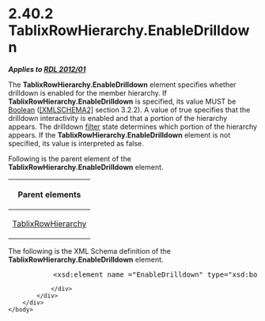 <html dir="LTR" xmlns:mshelp="http://msdn.microsoft.com/mshelp" xmlns:ddue="http://ddue.schemas.microsoft.com/authoring/2003/5" xmlns:xlink="http://www.w3.org/1999/xlink" xmlns:tool="http://www.microsoft.com/tooltip">
    <head>
        <meta http-equiv="Content-Type" content="text/html; CHARSET=utf-8"></meta>
        <meta name="save" content="history"></meta>
        <title>2.40.2 TablixRowHierarchy.EnableDrilldown</title>
        <xml>
            <mshelp:toctitle title="2.40.2 TablixRowHierarchy.EnableDrilldown"></mshelp:toctitle>
            <mshelp:rltitle title="[MS-RDL]: TablixRowHierarchy.EnableDrilldown"></mshelp:rltitle>
            <mshelp:keyword index="A" term="7944b03b-113d-436c-83f4-a908002f5cf7"></mshelp:keyword>
            <mshelp:attr name="DCSext.ContentType" value="open specification"></mshelp:attr>
            <mshelp:attr name="AssetID" value="7944b03b-113d-436c-83f4-a908002f5cf7"></mshelp:attr>
            <mshelp:attr name="TopicType" value="kbRef"></mshelp:attr>
            <mshelp:attr name="DCSext.Title" value="[MS-RDL]: TablixRowHierarchy.EnableDrilldown" />
        </xml>
    </head>
    <body>
        <div id="header">
            <h1 class="heading">2.40.2 TablixRowHierarchy.EnableDrilldown</h1>
        </div>
        <div id="mainSection">
            <div id="mainBody">
                <div id="allHistory" class="saveHistory"></div>
                <div id="sectionSection0" class="section" name="collapseableSection">
                    

<p><b><i>Applies to </i></b><a href="f165fb82-3c5a-4369-961c-128de233638c.md"><b><i>RDL 2012/01</i></b></a></p>

<p>The <b>TablixRowHierarchy.EnableDrilldown</b> element
specifies whether drilldown is enabled for the member hierarchy. If <b>TablixRowHierarchy.EnableDrilldown</b>
is specified, its value MUST be <a href="4802fa14-3619-43fa-9898-3acab160a24c.md">Boolean</a> (<a href="https://go.microsoft.com/fwlink/?LinkId=90610">[XMLSCHEMA2]</a> section
3.2.2). A value of true specifies that the drilldown interactivity is enabled
and that a portion of the hierarchy appears. The drilldown <a href="b2482b3f-74ab-4ca8-a9e5-c07955011743.md#gt_ffbe7b55-8e84-4f41-a18d-fc29191a4cda">filter</a> state determines
which portion of the hierarchy appears. If the <b>TablixRowHierarchy.EnableDrilldown</b>
element is not specified, its value is interpreted as false.</p>

<p>Following is the parent element of the <b>TablixRowHierarchy.EnableDrilldown</b>
element.</p>

<table>
 <thead>
  <tr>
   <th>
   <p>Parent elements</p>
   </th>
  </tr>
 </thead>
 <tr>
  <td>
  <p><a href="08a188d7-05bd-43b8-8d23-11568db8949b.md">TablixRowHierarchy</a></p>
  </td>
 </tr>
</table>

<p>The following is the XML Schema definition of the <b>TablixRowHierarchy.EnableDrilldown</b>
element.</p>

<dl>
<dd>
<div><pre>      &lt;xsd:element name =&quot;EnableDrilldown&quot; type=&quot;xsd:boolean&quot; /&gt;
</pre></div>
</dd></dl>


                </div>
            </div>
        </div>
    </body>
</html>